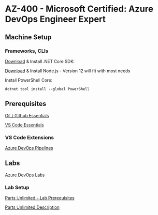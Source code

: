 # AZ-400 - Microsoft Certified: Azure DevOps Engineer Expert

## Machine Setup

### Frameworks, CLIs

[Download](https://dotnet.microsoft.com/download) & Install .NET Core SDK:

[Download](https://nodejs.org/en/) & Install Node.js - Version 12 will fit with most needs

Install PowerShell Core:

```
dotnet tool install --global PowerShell
```

## Prerequisites

[Git / Github Essentials](/Prerequisites/Git/readme.md)

[VS Code Essentials](/Prerequisites/VSCode/readme.md)

### VS Code Extensions

[Azure DevOps Pipelines](https://marketplace.visualstudio.com/items?itemName=ms-azure-devops.azure-pipelines)

## Labs

[Azure DevOps Labs](https://www.azuredevopslabs.com/labs/azuredevops/)

### Lab Setup

[Parts Unlimited - Lab Prerequisites](https://azuredevopslabs.com/labs/azuredevops/prereq/)

[Parts Unlimited Description](https://microsoft.github.io/PartsUnlimited/)
